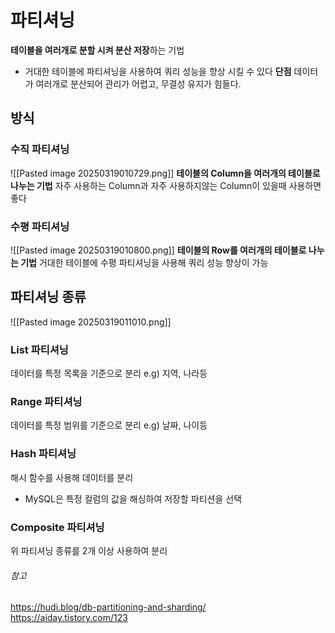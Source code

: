 # 파티셔닝
**테이블을 여러개로 분할 시켜 분산 저장**하는 기법
* 거대한 테이블에 파티셔닝을 사용하여 쿼리 성능을 향상 시킬 수 있다
**단점**
데이터가 여러개로 분산되어 관리가 어렵고, 무결성 유지가 힘들다.
## 방식
### 수직 파티셔닝
![[Pasted image 20250319010729.png]]
**테이블의 Column을 여러개의 테이블로 나누는 기법**
자주 사용하는 Column과 자주 사용하지않는 Column이 있을때 사용하면 좋다
### 수평 파티셔닝
![[Pasted image 20250319010800.png]]
**테이블의 Row를 여러개의 테이블로 나누는 기법**
거대한 테이블에 수평 파티셔닝을 사용해 쿼리 성능 향상이 가능
## 파티셔닝 종류
![[Pasted image 20250319011010.png]]
### List 파티셔닝
데이터를 특정 목록을 기준으로 분리
e.g) 지역, 나라등
### Range 파티셔닝
데이터를 특정 범위를 기준으로 분리
e.g) 날짜, 나이등
### Hash 파티셔닝
해시 함수를 사용해 데이터를 분리
* MySQL은 특정 컬럼의 값을 해싱하여 저장할 파티션을 선택
### Composite 파티셔닝
위 파티셔닝 종류를 2개 이상 사용하여 분리

###### 참고
https://hudi.blog/db-partitioning-and-sharding/
https://aiday.tistory.com/123
